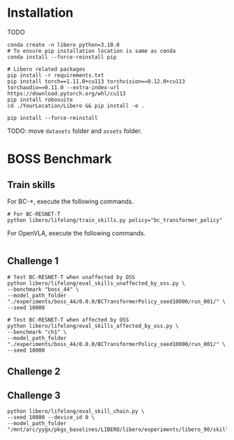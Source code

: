 # Installation
TODO
```shell
conda create -n libero python=3.10.0
# To ensure pip installation location is same as conda
conda install --force-reinstall pip

# Libero related packages
pip install -r requirements.txt
pip install torch==1.11.0+cu113 torchvision==0.12.0+cu113 torchaudio==0.11.0 --extra-index-url https://download.pytorch.org/whl/cu113
pip install robosuite
cd ./YourLocation/Libero && pip install -e .
```

```shell
pip install --force-reinstall 
```

TODO: move `datasets` folder and `assets` folder.

# BOSS Benchmark

## Train skills
For BC-*, execute the following commands.
```shell
# For BC-RESNET-T
python libero/lifelong/train_skills.py policy="bc_transformer_policy"
```
For OpenVLA, execute the following commands.
```shell

```

## Challenge 1
```shell
# Test BC-RESNET-T when unaffected by OSS
python libero/lifelong/eval_skills_unaffected_by_oss.py \
--benchmark "boss_44" \
--model_path_folder "./experiments/boss_44/0.0.0/BCTransformerPolicy_seed10000/run_001/" \
--seed 10000

# Test BC-RESNET-T when affected by OSS
python libero/lifelong/eval_skills_affected_by_oss.py \
--benchmark "ch1" \
--model_path_folder "./experiments/boss_44/0.0.0/BCTransformerPolicy_seed10000/run_001/" \
--seed 10000
```


## Challenge 2



## Challenge 3
```shell
python libero/lifelong/eval_skill_chain.py \
--seed 10000 --device_id 0 \
--model_path_folder "/mnt/arc/yygx/pkgs_baselines/LIBERO/libero/experiments/libero_90/skill_policies_without_wrist_camera_view/Sequential/BCRNNPolicy_seed10000/all"
```

